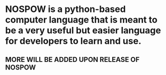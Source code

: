 # NOSPOW is a python-based computer language that is meant to be a very useful but easier language for developers to learn and use.

## MORE WILL BE ADDED UPON RELEASE OF NOSPOW ##
